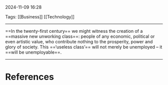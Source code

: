 2024-11-09 16:28

Tags: [[Business]] [[Technology]]

---

==In the twenty-first century== we might witness the creation of a ==massive new unworking class==: people of any economic, political or even artistic value, who contribute nothing to the prosperity, power and glory of society. This ==‘useless class’== will not merely be unemployed – it ==will be unemployable==.

---
# References